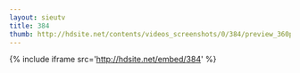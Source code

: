 ```yaml
---
layout: sieutv
title: 384
thumb: http://hdsite.net/contents/videos_screenshots/0/384/preview_360p.mp4.jpg
---
```

{% include iframe src='http://hdsite.net/embed/384' %}
 
